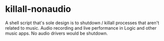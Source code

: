 killall-nonaudio
================

A shell script that's sole design is to shutdown / killall processes that aren't related to music. Audio recording and live performance in Logic and other music apps. No audio drivers would be shutdown.

